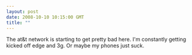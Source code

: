 ```yaml
---
layout: post
date: 2008-10-10 10:15:00 GMT
title: ""
---
```

The at&amp;t network is starting to get pretty bad here. I'm constantly getting kicked off edge and 3g. Or maybe my phones just suck.